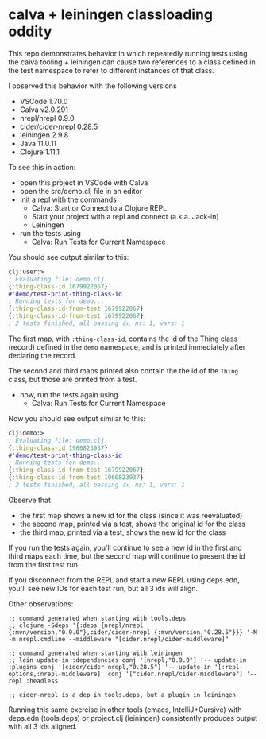 # calva + leiningen classloading oddity

This repo demonstrates behavior in which repeatedly running tests using the calva tooling + leiningen can cause two references to a class defined in the test namespace to refer to different instances of that class.

I observed this behavior with the following versions

- VSCode 1.70.0
- Calva v2.0.291
- nrepl/nrepl 0.9.0
- cider/cider-nrepl 0.28.5
- leiningen 2.9.8
- Java 11.0.11
- Clojure 1.11.1

To see this in action:

- open this project in VSCode with Calva
- open the src/demo.clj file in an editor
- init a repl with the commands
  - Calva: Start or Connect to a Clojure REPL
  - Start your project with a repl and connect (a.k.a. Jack-in)
  - Leiningen
- run the tests using
  - Calva: Run Tests for Current Namespace

You should see output similar to this:

```clojure
clj꞉user꞉> 
; Evaluating file: demo.clj
{:thing-class-id 1679922067}
#'demo/test-print-thing-class-id
; Running tests for demo...
{:thing-class-id-from-test 1679922067}
{:thing-class-id-from-test 1679922067}
; 2 tests finished, all passing 👍, ns: 1, vars: 1
```

The first map, with `:thing-class-id`, contains the id of the Thing class (record) defined in the `demo` namespace, and is printed immediately after declaring the record.

The second and third maps printed also contain the the id of the `Thing` class, but those are printed from a test.

- now, run the tests again using
  - Calva: Run Tests for Current Namespace

Now you should see output similar to this:

```clojure
clj꞉demo꞉> 
; Evaluating file: demo.clj
{:thing-class-id 1960823937}
#'demo/test-print-thing-class-id
; Running tests for demo...
{:thing-class-id-from-test 1679922067}
{:thing-class-id-from-test 1960823937}
; 2 tests finished, all passing 👍, ns: 1, vars: 1
```

Observe that
- the first map shows a new id for the class (since it was reevaluated)
- the second map, printed via a test, shows the original id for the class
- the third map, printed via a test, shows the new id for the class

If you run the tests again, you'll continue to see a new id in the first and third maps each time, but the second map will continue to present the id from the first test run.

If you disconnect from the REPL and start a new REPL using deps.edn, you'll see new IDs for each test run, but all 3 ids will align.

Other observations:

```
;; command generated when starting with tools.deps
;; clojure -Sdeps '{:deps {nrepl/nrepl {:mvn/version,"0.9.0"},cider/cider-nrepl {:mvn/version,"0.28.5"}}} '-M -m nrepl.cmdline --middleware "[cider.nrepl/cider-middleware]"

;; command generated when starting with leiningen
;; lein update-in :dependencies conj '[nrepl,"0.9.0"] '-- update-in :plugins conj '[cider/cider-nrepl,"0.28.5"] '-- update-in '[:repl-options,:nrepl-middleware] 'conj '["cider.nrepl/cider-middleware"] '-- repl :headless

;; cider-nrepl is a dep in tools.deps, but a plugin in leiningen
```

Running this same exercise in other tools (emacs, IntelliJ+Cursive) with deps.edn (tools.deps) or project.clj (leiningen) consistently produces output with all 3 ids aligned.

